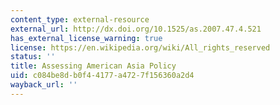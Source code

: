```yaml
---
content_type: external-resource
external_url: http://dx.doi.org/10.1525/as.2007.47.4.521
has_external_license_warning: true
license: https://en.wikipedia.org/wiki/All_rights_reserved
status: ''
title: Assessing American Asia Policy
uid: c084be8d-b0f4-4177-a472-7f156360a2d4
wayback_url: ''
---
```

